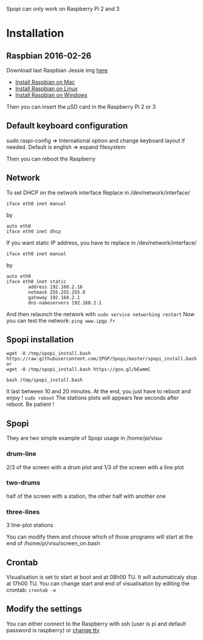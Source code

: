 Spopi can only work on Raspberry Pi 2 and 3

# Installation

## Raspbian 2016-02-26
Download last Raspbian Jessie img [here](https://www.raspberrypi.org/downloads/raspbian/)
* [Install Raspbian on Mac](https://www.raspberrypi.org/documentation/installation/installing-images/mac.md)
* [Install Raspbian on Linux](https://www.raspberrypi.org/documentation/installation/installing-images/linux.md)
* [Install Raspbian on Windows](https://www.raspberrypi.org/documentation/installation/installing-images/windows.md)

Then you can insert the µSD card in the Raspberry Pi 2 or 3

## Default keyboard configuration 
sudo raspi-config
=> International option and change keyboard layout if needed. Default is english
=> expand filesystem

Then you can reboot the Raspberry 

## Network
To set DHCP on the network interface
Replace in /dev/network/interface/ 

````iface eth0 inet manual````

by

````
auto eth0
iface eth0 inet dhcp
````

 If you want static IP address, you have to replace in /dev/network/interface/ 

````iface eth0 inet manual````

by

````
auto eth0
iface eth0 inet static
        address 192.168.2.16
        netmask 255.255.255.0
        gateway 192.168.2.1
        dns-nameservers 192.168.2.1
````
And then relaunch the network with 
````sudo service networking restart````
Now you can test the network:
````ping www.ipgp.fr````

## Spopi installation
 ````
wget -O /tmp/spopi_install.bash https://raw.githubusercontent.com/IPGP/Spopi/master/spopi_install.bash 
or
wget -O /tmp/spopi_install.bash https://goo.gl/bEwmmC

bash /tmp/spopi_install.bash
````
It last between 10 and 20 minutes. At the end, you just have to reboot and enjoy !
````sudo reboot````
The stations plots will appears few seconds after reboot. Be patient !

## Spopi

They are two simple example of Spopi usage in /home/pi/visu:
### drum-line
2/3 of the screen with a drum plot and 1/3 of the screen with a line plot

### two-drums
half of the screen with a station, the other half with another one

### three-lines
3 line-plot stations

You can modify them and choose which of those programs will start at the end of /home/pi/visu/screen_on.bash

## Crontab
Visualisation is set to start at boot and at 08h00 TU. It will automaticaly stop at 17h00 TU.
You can change start and end of visualisation by editing the crontab:
````crontab -e````

## Modify the settings 
You can either connect to the Raspberry with ssh (user is pi and default password is raspberry) or [change tty](http://www.ehow.com/how_7765949_switch-tty.html)
